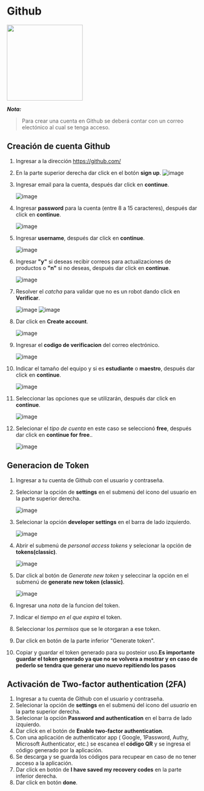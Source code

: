 # Github 

<img src="https://allvectorlogo.com/img/2021/12/github-logo-vector.png" width="200px"/>
    
***Nota:***
> Para crear una cuenta en Github se deberá contar con un correo electónico al cual se tenga acceso. 

## Creación de cuenta Github

1. Ingresar a la dirección https://github.com/
1. En la parte superior derecha dar click en el botón **sign up**.
    ![image](https://user-images.githubusercontent.com/132395666/236005212-134c3e58-8a69-4219-b658-70d8145cf515.png)

3. Ingresar email para la cuenta, después dar click en **continue**.

    ![image](https://user-images.githubusercontent.com/132395666/236002538-dc93ced4-67b7-4ac7-a571-b3838930b8b1.png)

3. Ingresar **password** para la cuenta (entre 8 a 15 caracteres), después dar click en **continue**.

    ![image](https://user-images.githubusercontent.com/132395666/236005947-820801b1-b1e5-496c-9faa-d3c068cf2d92.png)

5. Ingresar **username**, después dar click en **continue**.

    ![image](https://user-images.githubusercontent.com/132395666/236006164-c0a5d737-2468-4a4f-824b-ab453ba94491.png)

6. Ingresar **"y"** si deseas recibir correos para actualizaciones de productos o **"n"** si no deseas, después dar click en **continue**.
    
    ![image](https://user-images.githubusercontent.com/132395666/236006633-e91def2e-b55f-48b5-97fe-96437dbb7491.png)

8. Resolver el *catcha* para validar que no es un robot dando click en **Verificar**.

    ![image](https://user-images.githubusercontent.com/132395666/236007104-e7395710-6621-4303-a0d0-ed8fdb35f3ea.png)
    ![image](https://user-images.githubusercontent.com/132395666/236007217-2ba4508f-4c32-49ff-831a-e6b6b14ba637.png)

9. Dar click en **Create account**.

    ![image](https://user-images.githubusercontent.com/132395666/236007428-f220825a-5f48-44fe-a4c6-c1a22806f199.png)

    
10. Ingresar el **codigo de verificacion** del correo electrónico.

    ![image](https://user-images.githubusercontent.com/132395666/236007541-8bcbfc35-18cd-49f8-98f5-33061e2da288.png)
    
11. Indicar el tamaño del equipo y si es **estudiante** o **maestro**, después dar click en **continue**.

    ![image](https://user-images.githubusercontent.com/132395666/236007777-5482ff20-5c3b-462d-b336-e5063a841bbf.png)

12. Seleccionar las opciones que se utilizarán, después dar click en **continue**.

    ![image](https://user-images.githubusercontent.com/132395666/236008111-02962489-9376-4020-a1ed-66f251fb1d69.png)


12. Selecionar el *tipo de cuenta* en este caso se seleccionó **free**, después dar click en **continue for free**..

    ![image](https://user-images.githubusercontent.com/132395666/236008938-24680d47-f7ac-4f8a-946b-262424daaad5.png)


## Generacion de Token 

1. Ingresar a tu cuenta de Github con el usuario y contraseña.
2. Selecionar la opción de **settings** en el submenú del icono del usuario en la parte superior derecha.
    
    ![image](https://user-images.githubusercontent.com/132395666/236009821-21f1a01d-ca24-44c0-95fb-808109a88d1d.png)

4. Selecionar la opción **developer settings** en el barra de lado izquierdo.

    ![image](https://user-images.githubusercontent.com/132395666/236010002-ffbedec2-91d4-4984-a983-47f2e10fd718.png)

6. Abrir el submenú de *personal access tokens* y selecionar la opción de **tokens(classic)**.

    ![image](https://user-images.githubusercontent.com/132395666/236010148-37770f90-bf66-4bd7-9c44-86f859e4cb9b.png)

8. Dar click al botón de *Generate new token* y seleccinar la opción en el submenú de **generate new token (classic)**.

    ![image](https://user-images.githubusercontent.com/132395666/236010411-9ae6314b-2ce7-45fc-bb9e-14a066732f77.png)

10. Ingresar una *nota* de la funcion del token.
12. Indicar el *tiempo en el que expira* el token.
13. Seleccionar los *permisos* que se le otorgaran a ese token.
14. Dar click en botón de la parte inferior "Generate token".
15. Copiar y guardar el token generado para su posteior uso.**Es importante guardar el token generado ya que no se volvera a mostrar y en caso de pederlo se tendra que generar uno nuevo repitiendo los pasos**

## Activación de Two-factor authentication (2FA)

1. Ingresar a tu cuenta de Github con el usuario y contraseña.
2. Selecionar la opción de **settings** en el submenú del icono del *usuario* en la parte superior derecha.
3. Selecionar la opción **Password and authentication** en el barra de lado izquierdo.
4. Dar click en el botón de **Enable two-factor authentication**.
5. Con una aplicación de authenticator app ( Google, 1Password, Authy, Microsoft Authenticator, etc.) se escanea el **código QR** y se ingresa el código generado por la aplicación.
6. Se descarga y se guarda los códigos para recupear en caso de no tener acceso a la aplicación.
7. Dar click en botón de **I have saved my recovery codes** en la parte inferior derecha.
8. Dar click en botón **done**.




